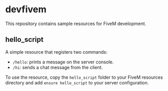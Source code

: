 # devfivem

This repository contains sample resources for FiveM development.

## hello_script
A simple resource that registers two commands:
- `/hello`: prints a message on the server console.
- `/hi`: sends a chat message from the client.

To use the resource, copy the `hello_script` folder to your FiveM resources directory and add `ensure hello_script` to your server configuration.
